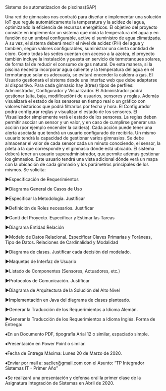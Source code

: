Sistema de automatizacion de piscinas(SAP)

Una red de gimnasios nos contrató para diseñar e implementar una solución IoT que regule automáticamente la temperatura y la acidez del agua, optimizando la eficiencia de recursos energéticos. El objetivo del proyecto consiste en implementar un sistema que mida la temperatura del agua y en función de un umbral configurable, active el suministro de agua climatizada. A su vez, el sistema deberá medir el nivel de acidez (PH) del agua y también, según valores configurables, suministrar una cierta cantidad de cloro. Como todas las sedes cuentan con acceso a la azotea, el proyecto también incluye la instalación y puesta en servicio de termotanques solares, de forma tal de reducir el consumo de gas natural. De esta manera, si la piscina necesita incorporar agua caliente y la temperatura del agua en el termotanque solar es adecuada, se evitará encender la caldera a gas. El Usuario gestionará el sistema desde una interfaz web que debe adaptarse al dispositivo. Para cada gimnasio hay 3(tres) tipos de perfiles: Administrador, Configurador y Visualizador. El Administrador podrá gestionar (alta, baja, modificación) de usuarios, sensores y reglas. Además visualizará el estado de los sensores en tiempo real o un gráfico con valores históricos que podrá filtrarlos por fecha y hora. El Configurador podrá configurar reglas y visualizar el estado de los sensores. El Visualizador simplemente verá el estado de los sensores. La reglas deben permitir asociar un sensor y un valor, y en caso de cumplirse generar una acción (por ejemplo encender la caldera). Cada acción puede tener una alerta asociada que tendrá un usuario configurado de recibirla. Un mismo usuario tendrá la capacidad de gestionar varios gimnasios. Se debe almacenar el valor de cada sensor cada un minuto conociendo, el sensor, la pileta a la que corresponde y el gimnasio dónde está ubicado. El sistema deberá tener un usuario superadministrador, que permite además gestionar los gimnasios. Este usuario tendrá una vista adicional dónde verá un mapa con la ubicación de cada gimnasio y los parámetros principales de los mismos.
Se solicita:

►Especificación de Requerimientos

►Diagrama General de Casos de Uso

►Especificar la Metodología. Justificar

►Definición de Roles necesarios. Justificar

►Gantt del Proyecto. Especificar y Estimar las Tareas

►Diagrama Entidad Relación

►Modelo de Datos Relacional. Especificar Claves Primarias y Foráneas, Tipo de Datos. Relaciones de Cardinalidad y Modalidad

►Diagrama de clases. Justificar cada decisión del modelado.

►Maquetas de Interfaz de Usuario

►Listado de Componentes (Sensores, Actuadores, etc.)

►Protocolos de Comunicación. Justificar

►Diagrama de Arquitectura de la Solución del Alto Nivel

►Implementación en Java del diagrama de clases planteado.

►Generar la Traducción de los Requerimientos a Idioma Alemán.

►Generar la Traducción de los Requerimientos a Idioma Inglés.
Forma de Entrega:

♦En un Documento PDF, tipografía Arial 12 o similar, espaciado simple.

♦Presentación en Power Point o similar.

♦Fecha de Entrega Máxima: Lunes 20 de Marzo de 2020.

♦Enviar por mail a: saclier@gmail.com con el Asunto: “TP Integrador Sistemas IT - Primer Año”

♦Se realizará una presentación y defensa oral la primer clase de la Asignatura Integración de Sistemas en Abril de 2020.
